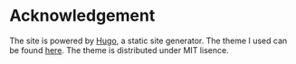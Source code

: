 # Acknowledgement
The site is powered by [Hugo](https://gohugo.io), a static site generator. The theme I used can be found [here](https://themes.gohugo.io/themes/hugo-profile/). The theme is distributed under MIT lisence. 
